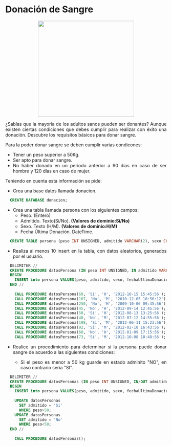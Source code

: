 <div align="justify">

# Donación de Sangre

<div align="center">
<img width="300" src="https://tiposdesangre.org/wp-content/uploads/2017/05/Descubre-los-requisitos-para-Donar-Sangre-768x727.jpg"/>

</div>

¿Sabías que la mayoría de los adultos sanos pueden ser  donantes? Aunque existen ciertas condiciones que debes cumplir para realizar con éxito una donación. Descubre los requisitos básicos para donar sangre.

Para la poder donar sangre se deben cumplir varias condicones:
- Tener un peso superior a 50Kg.
- Ser apto para donar sangre.
- No haber donado en un periodo anterior a 90 días en caso de ser hombre y 120 días en caso de mujer.

Teniendo en cuenta esta información se pide:
- Crea una base datos llamada donacion.
  
```sql
  CREATE DATABASE donacion;
```
  
- Crea una tabla llamada persona con los siguientes campos:
    - Peso. (Entero)
    - Admitido. Texto(Si/No). __(Valores de dominio:Si/No)__
    - Sexo. Texto (H/M). __(Valores de dominio:H/M)__
    - Fecha Última Donación. DateTime.
  
```sql
  CREATE TABLE persona (peso INT UNSIGNED, admitido VARCHAR(2), sexo CHAR(1), fechaUltimaDonacion DATETIME);
```
  
- Realiza al menos 10 insert en la tabla, con datos aleatorios, generados por el usuario.

```sql
  DELIMITER //
  CREATE PROCEDURE datosPersona (IN peso INT UNSIGNED, IN admitido VARCHAR(2), IN sexo CHAR(1), IN fechaUltimaDonacion DATETIME)
  BEGIN
    INSERT into persona VALUES(peso, admitido, sexo, fechaUltimaDonacion);
  END //
  
    CALL PROCEDURE datosPersona(69, 'Si', 'H', '2012-10-15 15:45:56');
    CALL PROCEDURE datosPersona(107, 'No', 'M', '2010-12-05 10:56:12');
    CALL PROCEDURE datosPersona(250, 'No', 'H', '2009-10-06 09:45:56');
    CALL PROCEDURE datosPersona(45, 'No', 'H', '2012-09-14 12:45:56');
    CALL PROCEDURE datosPersona(50, 'Si', 'H', '2012-08-13 13:25:56');
    CALL PROCEDURE datosPersona(40, 'No', 'M', '2012-07-12 14:55:56');
    CALL PROCEDURE datosPersona(198, 'Si', 'M', '2012-06-11 15:23:56');
    CALL PROCEDURE datosPersona(92, 'Si', 'M', '2012-02-10 16:43:56');
    CALL PROCEDURE datosPersona(60, 'No', 'H', '2012-01-09 17:15:56');
    CALL PROCEDURE datosPersona(73, 'Si', 'M', '2012-10-08 18:48:56');
```
  
- Realice un procedimiento para determinar si la persona puede donar sangre de acuerdo a las siguientes condiciones:
  
   - Si el peso es menor a 50 kg guarde en estado adminito "NO", en caso contrario seria "SI".
  
```sql
  DELIMITER //
  CREATE PROCEDURE datosPersonas (IN peso INT UNSIGNED, IN/OUT admitido VARCHAR(2), IN sexo CHAR(1), IN fechaUltimaDonacion DATETIME)
  BEGIN
    INSERT into persona VALUES(peso, admitido, sexo, fechaUltimaDonacion);
  
    UPDATE datosPersonas
      SET admitido = 'Si'
      WHERE peso>50;
    UPDATE datosPersonas
      SET admitido = 'No'
      WHERE peso<50;
  END //
  
    CALL PROCEDURE datosPersonas();
```
  
</div>
